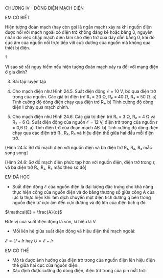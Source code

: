 CHƯƠNG IV - DÒNG ĐIỆN MẠCH ĐIỆN

EM CÓ BIẾT

Hiện tượng đoản mạch (hay còn gọi là ngắn mạch) xảy ra khi nguồn điện được nối với mạch ngoài có điện trở không đáng kể hoặc bằng 0, nguyên nhân do việc chập mạch điện làm cho điện trở của dây dẫn bằng 0, khi đó cực âm của nguồn nối trực tiếp với cực dương của nguồn mà không qua thiết bị điện.

?

Vì sao sẽ rất nguy hiểm nếu hiện tượng đoản mạch xảy ra đối với mạng điện ở gia đình?

3. Bài tập luyện tập

1. Cho mạch điện như Hình 24.5. Suất điện động $\mathcal{E}$ = 10 V, bỏ qua điện trở trong của nguồn. Các giá trị điện trở R₁ = 20 Ω, R₂ = 40 Ω, R₃ = 50 Ω.
   a) Tính cường độ dòng điện chạy qua điện trở R₁.
   b) Tính cường độ dòng điện I chạy qua mạch chính.

2. Cho mạch điện như Hình 24.6. Các giá trị điện trở R₁ = 3 Ω, R₂ = 4 Ω và R₃ = 6 Ω. Suất điện động của nguồn $\mathcal{E}$ = 12 V, điện trở trong của nguồn r = 0,6 Ω.
   a) Tính điện trở của đoạn mạch AB.
   b) Tính cường độ dòng điện chạy qua các điện trở R₁, R₂, R₃ và hiệu điện thế giữa hai đầu mỗi điện trở.

[Hình 24.5: Sơ đồ mạch điện với nguồn điện và ba điện trở R₁, R₂, R₃ mắc song song]

[Hình 24.6: Sơ đồ mạch điện phức tạp hơn với nguồn điện, điện trở trong r, và ba điện trở R₁, R₂, R₃ mắc theo sơ đồ]

EM ĐÃ HỌC

- Suất điện động $\mathcal{E}$ của nguồn điện là đại lượng đặc trưng cho khả năng thực hiện công của nguồn điện và đo bằng thương số giữa công A của lực lạ thực hiện khi làm dịch chuyển một điện tích dương q bên trong nguồn điện từ cực âm đến cực dương và độ lớn của điện tích q đó.

$\mathcal{E} = \frac{A}{q}$

Đơn vị của suất điện động là vôn, kí hiệu là V.

- Mối liên hệ giữa suất điện động và hiệu điện thế mạch ngoài:

$\mathcal{E} = U + Ir$ hay $U = \mathcal{E} - Ir$

EM CÓ THỂ

- Mô tả được ảnh hưởng của điện trở trong của nguồn điện lên hiệu điện thế giữa hai cực của nguồn điện.
- Xác định được cường độ dòng điện, điện trở trong của pin mắt trời.